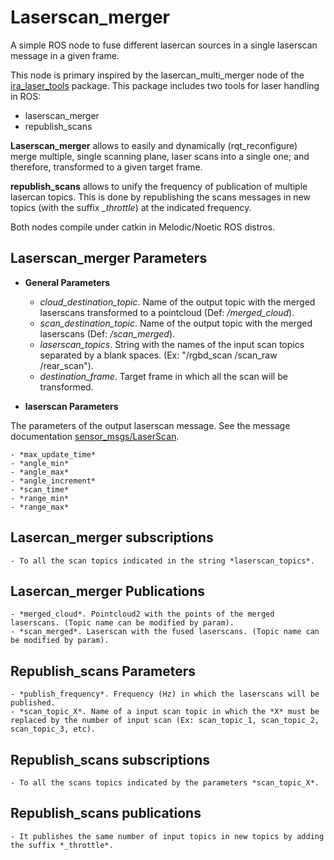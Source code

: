# Laserscan_merger

A simple ROS node to fuse different lasercan sources in a single laserscan message in a given frame. 

This node is primary inspired by the lasercan_multi_merger node of the [ira_laser_tools](http://www.ros.org/wiki/ira_laser_tools) package. 
This package includes two tools for laser handling in ROS:

 - laserscan_merger
 - republish_scans

**Laserscan_merger** allows to easily and dynamically (rqt_reconfigure) merge multiple,
single scanning plane, laser scans into a single one; and therefore, transformed to a given target frame.

**republish_scans** allows to unify the frequency of publication of multiple lasercan topics. This is done by republishing the scans
messages in new topics (with the suffix *_throttle*) at the indicated frequency. 

Both nodes compile under catkin in Melodic/Noetic ROS distros.


## Laserscan_merger Parameters

* **General Parameters**

	- *cloud_destination_topic*. Name of the output topic with the merged laserscans transformed to a pointcloud (Def: */merged_cloud*).
	- *scan_destination_topic*. Name of the output topic with the merged laserscans (Def: */scan_merged*).
	- *laserscan_topics*. String with the names of the input scan topics separated by a blank spaces. (Ex: "/rgbd_scan /scan_raw /rear_scan").
	- *destination_frame*. Target frame in which all the scan will be transformed.
	
* **laserscan Parameters**

The parameters of the output laserscan message. See the message documentation [sensor_msgs/LaserScan](http://docs.ros.org/en/melodic/api/sensor_msgs/html/msg/LaserScan.html).

	- *max_update_time*
	- *angle_min*
	- *angle_max*
	- *angle_increment*
	- *scan_time*
	- *range_min*
	- *range_max*
	 
## Lasercan_merger subscriptions

	- To all the scan topics indicated in the string *laserscan_topics*.

	
## Lasercan_merger Publications

	- *merged_cloud*. Pointcloud2 with the points of the merged laserscans. (Topic name can be modified by param).
	- *scan_merged*. Laserscan with the fused laserscans. (Topic name can be modified by param).


## Republish_scans Parameters

	- *publish_frequency*. Frequency (Hz) in which the laserscans will be published. 
	- *scan_topic_X*. Name of a input scan topic in which the *X* must be replaced by the number of input scan (Ex: scan_topic_1, scan_topic_2, scan_topic_3, etc). 
	
## Republish_scans subscriptions

	- To all the scans topics indicated by the parameters *scan_topic_X*. 
	
## Republish_scans publications

	- It publishes the same number of input topics in new topics by adding the suffix *_throttle*. 




